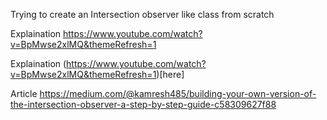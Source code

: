 Trying to create an Intersection observer like class from scratch 


Explaination https://www.youtube.com/watch?v=BpMwse2xlMQ&themeRefresh=1

Explaination (https://www.youtube.com/watch?v=BpMwse2xlMQ&themeRefresh=1)[here]

Article https://medium.com/@kamresh485/building-your-own-version-of-the-intersection-observer-a-step-by-step-guide-c58309627f88
